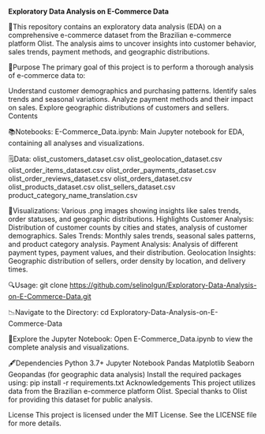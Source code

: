 **Exploratory Data Analysis on E-Commerce Data**

📕This repository contains an exploratory data analysis (EDA) on a comprehensive e-commerce dataset from the Brazilian e-commerce platform Olist. The analysis aims to uncover insights into customer behavior, sales trends, payment methods, and geographic distributions.

📃Purpose
The primary goal of this project is to perform a thorough analysis of e-commerce data to:

Understand customer demographics and purchasing patterns.
Identify sales trends and seasonal variations.
Analyze payment methods and their impact on sales.
Explore geographic distributions of customers and sellers.
Contents

📚Notebooks:
E-Commerce_Data.ipynb: Main Jupyter notebook for EDA, containing all analyses and visualizations.

🗒Data:
olist_customers_dataset.csv
olist_geolocation_dataset.csv
olist_order_items_dataset.csv
olist_order_payments_dataset.csv
olist_order_reviews_dataset.csv
olist_orders_dataset.csv
olist_products_dataset.csv
olist_sellers_dataset.csv
product_category_name_translation.csv

🎨Visualizations:
Various .png images showing insights like sales trends, order statuses, and geographic distributions.
Highlights
Customer Analysis: Distribution of customer counts by cities and states, analysis of customer demographics.
Sales Trends: Monthly sales trends, seasonal sales patterns, and product category analysis.
Payment Analysis: Analysis of different payment types, payment values, and their distribution.
Geolocation Insights: Geographic distribution of sellers, order density by location, and delivery times.

🔍Usage:
git clone https://github.com/selinolgun/Exploratory-Data-Analysis-on-E-Commerce-Data.git

📉Navigate to the Directory:
cd Exploratory-Data-Analysis-on-E-Commerce-Data

📏Explore the Jupyter Notebook:
Open E-Commerce_Data.ipynb to view the complete analysis and visualizations.

🖋Dependencies
Python 3.7+
Jupyter Notebook
Pandas
Matplotlib
Seaborn
Geopandas (for geographic data analysis)
Install the required packages using:
pip install -r requirements.txt
Acknowledgements
This project utilizes data from the Brazilian e-commerce platform Olist. Special thanks to Olist for providing this dataset for public analysis.

License
This project is licensed under the MIT License. See the LICENSE file for more details.
